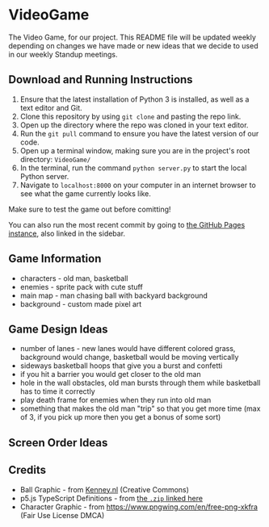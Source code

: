 # VideoGame
The Video Game, for our project. This README file will be updated weekly depending on changes we have made or new ideas that we decide to used in our weekly Standup meetings.

## Download and Running Instructions
1. Ensure that the latest installation of Python 3 is installed, as well as a text editor and Git.
2. Clone this repository by using `git clone` and pasting the repo link.
3. Open up the directory where the repo was cloned in your text editor.
4. Run the `git pull` command to ensure you have the latest version of our code.
5. Open up a terminal window, making sure you are in the project's root directory: `VideoGame/`
6. In the terminal, run the command `python server.py` to start the local Python server.
7. Navigate to `localhost:8000` on your computer in an internet browser to see what the game currently looks like.

Make sure to test the game out before comitting!

You can also run the most recent commit by going to [the GitHub Pages instance](https://ksu-se-2022-teamplusplus.github.io/VideoGame/), also linked in the sidebar.

## Game Information
* characters - old man, basketball
* enemies - sprite pack with cute stuff
* main map - man chasing ball with backyard background
* background - custom made pixel art

## Game Design Ideas
* number of lanes - new lanes would have different colored grass, background would change, basketball would be moving vertically
* sideways basketball hoops that give you a burst and confetti
* if you hit a barrier you would get closer to the old man
* hole in the wall obstacles, old man bursts through them while basketball has to time it correctly
* play death frame for enemies when they run into old man
* something that makes the old man "trip" so that you get more time (max of 3, if you pick up more then you get a bonus of some sort)

## Screen Order Ideas

## Credits
* Ball Graphic - from [Kenney.nl](https://www.kenney.nl/assets/sports-pack) (Creative Commons)
* p5.js TypeScript Definitions - from [the `.zip` linked here](https://stackoverflow.com/a/60693021/)
* Character Graphic - from https://www.pngwing.com/en/free-png-xkfra (Fair Use License DMCA)
